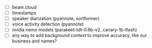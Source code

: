 - [ ] beam.cloud
- [ ] timestamps
- [ ] speaker diarization (pyannote, sortformer)
- [ ] voice activity detection (pyannote)
- [ ] nvidia nemo models (parakeet-tdt-0.6b-v2, canary-1b-flash)
- [ ] any way to add background context to improve accuracy, like our business and names?